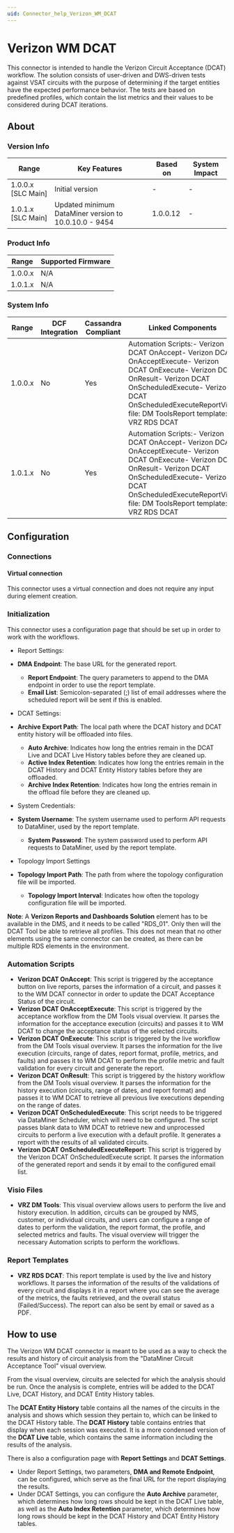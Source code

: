 ```yaml
---
uid: Connector_help_Verizon_WM_DCAT
---
```


# Verizon WM DCAT

This connector is intended to handle the Verizon Circuit Acceptance (DCAT) workflow. The solution consists of user-driven and DWS-driven tests against VSAT circuits with the purpose of determining if the target entities have the expected performance behavior. The tests are based on predefined profiles, which contain the list metrics and their values to be considered during DCAT iterations.

## About

### Version Info

| **Range**            | **Key Features**                                      | **Based on** | **System Impact** |
|----------------------|-------------------------------------------------------|--------------|-------------------|
| 1.0.0.x \[SLC Main\] | Initial version                                       | \-           | \-                |
| 1.0.1.x \[SLC Main\] | Updated minimum DataMiner version to 10.0.10.0 - 9454 | 1.0.0.12     | \-                |

### Product Info

| **Range** | **Supported Firmware** |
|-----------|------------------------|
| 1.0.0.x   | N/A                    |
| 1.0.1.x   | N/A                    |

### System Info

| **Range** | **DCF Integration** | **Cassandra Compliant** | **Linked Components**                                                                                                                                                                                                                            | **Exported Components** |
|-----------|---------------------|-------------------------|--------------------------------------------------------------------------------------------------------------------------------------------------------------------------------------------------------------------------------------------------|-------------------------|
| 1.0.0.x   | No                  | Yes                     | Automation Scripts:- Verizon DCAT OnAccept- Verizon DCAT OnAcceptExecute- Verizon DCAT OnExecute- Verizon DCAT OnResult- Verizon DCAT OnScheduledExecute- Verizon DCAT OnScheduledExecuteReportVisio file: DM ToolsReport template: VRZ RDS DCAT | \-                      |
| 1.0.1.x   | No                  | Yes                     | Automation Scripts:- Verizon DCAT OnAccept- Verizon DCAT OnAcceptExecute- Verizon DCAT OnExecute- Verizon DCAT OnResult- Verizon DCAT OnScheduledExecute- Verizon DCAT OnScheduledExecuteReportVisio file: DM ToolsReport template: VRZ RDS DCAT | \-                      |

## Configuration

### Connections

#### Virtual connection

This connector uses a virtual connection and does not require any input during element creation.

### Initialization

This connector uses a configuration page that should be set up in order to work with the workflows.

- Report Settings:

- **DMA Endpoint**: The base URL for the generated report.
  - **Report Endpoint**: The query parameters to append to the DMA endpoint in order to use the report template.
  - **Email List**: Semicolon-separated (;) list of email addresses where the scheduled report will be sent if this is enabled.

- DCAT Settings:

- **Archive Export Path**: The local path where the DCAT history and DCAT entity history will be offloaded into files.
  - **Auto Archive**: Indicates how long the entries remain in the DCAT Live and DCAT Live History tables before they are cleaned up.
  - **Active Index Retention**: Indicates how long the entries remain in the DCAT History and DCAT Entity History tables before they are offloaded.
  - **Archive Index Retention**: Indicates how long the entries remain in the offload file before they are cleaned up.

- System Credentials:

- **System Username**: The system username used to perform API requests to DataMiner, used by the report template.
  - **System Password**: The system password used to perform API requests to DataMiner, used by the report template.

- Topology Import Settings

- **Topology Import Path**: The path from where the topology configuration file will be imported.
  - **Topology Import Interval**: Indicates how often the topology configuration file will be imported.

**Note**: A **Verizon Reports and Dashboards Solution** element has to be available in the DMS, and it needs to be called "RDS_01". Only then will the DCAT Tool be able to retrieve all profiles. This does not mean that no other elements using the same connector can be created, as there can be multiple RDS elements in the environment.

### Automation Scripts

- **Verizon DCAT OnAccept**: This script is triggered by the acceptance button on live reports, parses the information of a circuit, and passes it to the WM DCAT connector in order to update the DCAT Acceptance Status of the circuit.
- **Verizon DCAT OnAcceptExecute**: This script is triggered by the acceptance workflow from the DM Tools visual overview. It parses the information for the acceptance execution (circuits) and passes it to WM DCAT to change the acceptance status of the selected circuits.
- **Verizon DCAT OnExecute**: This script is triggered by the live workflow from the DM Tools visual overview. It parses the information for the live execution (circuits, range of dates, report format, profile, metrics, and faults) and passes it to WM DCAT to perform the profile metric and fault validation for every circuit and generate the report.
- **Verizon DCAT OnResult**: This script is triggered by the history workflow from the DM Tools visual overview. It parses the information for the history execution (circuits, range of dates, and report format) and passes it to WM DCAT to retrieve all previous live executions depending on the range of dates.
- **Verizon DCAT OnScheduledExecute**: This script needs to be triggered via DataMiner Scheduler, which will need to be configured. The script passes blank data to WM DCAT to retrieve new and unprocessed circuits to perform a live execution with a default profile. It generates a report with the results of all validated circuits.
- **Verizon DCAT OnScheduledExecuteReport**: This script is triggered by the Verizon DCAT OnScheduledExecute script. It parses the information of the generated report and sends it by email to the configured email list.

### Visio Files

- **VRZ DM Tools**: This visual overview allows users to perform the live and history execution. In addition, circuits can be grouped by NMS, customer, or individual circuits, and users can configure a range of dates to perform the validation, the report format, the profile, and selected metrics and faults. The visual overview will trigger the necessary Automation scripts to perform the workflows.

### Report Templates

- **VRZ RDS DCAT**: This report template is used by the live and history workflows. It parses the information of the results of the validations of every circuit and displays it in a report where you can see the average of the metrics, the faults retrieved, and the overall status (Failed/Success). The report can also be sent by email or saved as a PDF.

## How to use

The Verizon WM DCAT connector is meant to be used as a way to check the results and history of circuit analysis from the "DataMiner Circuit Acceptance Tool" visual overview.

From the visual overview, circuits are selected for which the analysis should be run. Once the analysis is complete, entries will be added to the DCAT Live, DCAT History, and DCAT Entity History tables.

The **DCAT Entity History** table contains all the names of the circuits in the analysis and shows which session they pertain to, which can be linked to the DCAT History table. The **DCAT History** table contains entries that display when each session was executed. It is a more condensed version of the **DCAT Live** table, which contains the same information including the results of the analysis.

There is also a configuration page with **Report Settings** and **DCAT Settings**.

- Under Report Settings, two parameters, **DMA and Remote Endpoint**, can be configured, which serve as the final URL for the report displaying the results.
- Under DCAT Settings, you can configure the **Auto Archive** parameter, which determines how long rows should be kept in the DCAT Live table, as well as the **Auto Index Retention** parameter, which determines how long rows should be kept in the DCAT History and DCAT Entity History tables.
